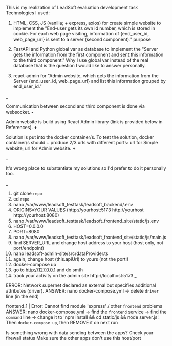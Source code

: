This is my realization of LeadSoft evaluation development task Technologies I used:

1. HTML, CSS, JS (vanilla; + express, axios) for create simple website to implement the "End-user gets its own id number, which is stored in cookie. For each web page visiting, information of {end_user_id, web_page_url} is sent to a server (second component)." purpose

2. FastAPI and Python global var as database to implement the "Server gets the information from the first component and sent this information to the third component." Why I use global var instead of the real database that is the question I would like to answer personally.

3. react-admin for "Admin website, which gets the information from the Server {end_user_id, web_page_url} and list this information grouped by end_user_id."

_

Communication between second and third component is done via websocket. **-**

Admin website is build using React Admin library (link is provided below in References). **+**

Solution is put into the docker container/s. To test the solution, docker container/s should + produce 2/3 urls with different ports: url for Simple website, url for Admin website. **+**

_

It's wrong place to substantiate my solutions so I'd prefer to do it personally too.

_
1. git clone `repo`
2. cd `repo`
3. nano /var/www/leadsoft_testtask/leadsoft_backend/.env
4. ORIGINS=YOUR VALUES (http://yourhost:5173 http://yourhost http://yourhost:8080)
5. nano /var/www/leadsoft_testtask/leadsoft_frontend_site/static/js.env
6. HOST=0.0.0.0
7. PORT=8080
8. nano /var/www/leadsoft_testtask/leadsoft_frontend_site/static/js/main.js
9. find SERVER_URL and change host address to your host (host only, not port/endpoint)
10. nano leadsoft-admin-site/src/dataProvider.ts
11. again, change host (this.apiUrl) to yours (not the port!)
12. docker-compose up
13. go to http://127.0.0.1 and do smth
14. track your activity on the admin site http://localhost:5173 
_

ERROR: Network supernet declared as external but specifies additional attributes (driver).
ANSWER: nano docker-compose.yml -> delete `driver` line (in the end)

frontend_1  | Error: Cannot find module 'express' / other `frontend` problems
ANSWER: nano docker-compose.yml -> find the `frontend` service -> find the `command` line -> change it to 'npm install && cd static/js && node server.js'. Then `docker-compose up`, then REMOVE it on next run

Is something wrong with data sending between the apps? Check your firewall status
Make sure the other apps don't use this host/port
